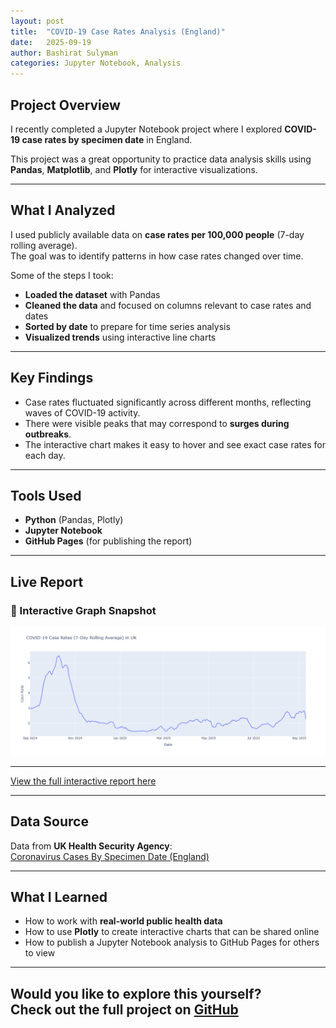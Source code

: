 ```yaml
---
layout: post
title:  "COVID-19 Case Rates Analysis (England)"
date:   2025-09-19
author: Bashirat Sulyman
categories: Jupyter Notebook, Analysis
---
```


## Project Overview

I recently completed a Jupyter Notebook project where I explored **COVID-19 case rates by specimen date** in England.  

This project was a great opportunity to practice data analysis skills using **Pandas**, **Matplotlib**, and **Plotly** for interactive visualizations.

---

## What I Analyzed

I used publicly available data on **case rates per 100,000 people** (7-day rolling average).  
The goal was to identify patterns in how case rates changed over time.

Some of the steps I took:

- **Loaded the dataset** with Pandas
- **Cleaned the data** and focused on columns relevant to case rates and dates
- **Sorted by date** to prepare for time series analysis
- **Visualized trends** using interactive line charts

---

## Key Findings

- Case rates fluctuated significantly across different months, reflecting waves of COVID-19 activity.  
- There were visible peaks that may correspond to **surges during outbreaks**.  
- The interactive chart makes it easy to hover and see exact case rates for each day.

---

## Tools Used

- **Python** (Pandas, Plotly)
- **Jupyter Notebook**
- **GitHub Pages** (for publishing the report)

---

## Live Report
### 📸 Interactive Graph Snapshot
![Graph Snapshot](/assets/images/newplot.png)

---

[View the full interactive report here](https://Bashirat-Sulyman.github.io/Covid-Analysis/)

---

## Data Source

Data from **UK Health Security Agency**:  
[Coronavirus Cases By Specimen Date (England)](https://coronavirus.data.gov.uk/)

---

## What I Learned

- How to work with **real-world public health data**
- How to use **Plotly** to create interactive charts that can be shared online
- How to publish a Jupyter Notebook analysis to GitHub Pages for others to view

---

Would you like to explore this yourself?  
Check out the full project on [GitHub](https://github.com/Bashirat-Sulyman/Covid-Analysis)
-

